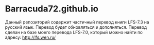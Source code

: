 Barracuda72.github.io
=====================
Данный репозиторий содержит частичный перевод книги LFS-7.3 на русский язык. 
Перевод будет обновляться и дополняться.
Перевод сделан на базе моего перевода LFS-7.0, который можно найти по адресу:
http://lfs.wen.ru/
